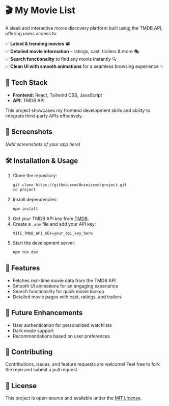 # 🎬 My Movie List

A sleek and interactive movie discovery platform built using the TMDB API, offering users access to:

✅ **Latest & trending movies** 📽️  
✅ **Detailed movie information** – ratings, cast, trailers & more 🎭  
✅ **Search functionality** to find any movie instantly 🔍  
✅ **Clean UI with smooth animations** for a seamless browsing experience ✨  

## 🚀 Tech Stack
- **Frontend:** React, Tailwind CSS, JavaScript  
- **API:** TMDB API  

This project showcases my frontend development skills and ability to integrate third-party APIs effectively.

## 📸 Screenshots
*(Add screenshots of your app here)*

## 🛠 Installation & Usage
1. Clone the repository:
   ```bash
   git clone https://github.com/Animiiexe/project.git
   cd project
   ```
2. Install dependencies:
   ```bash
   npm install
   ```
3. Get your TMDB API key from [TMDB](https://www.themoviedb.org/).
4. Create a `.env` file and add your API key:
   ```env
   VITE_TMDB_API_KEY=your_api_key_here
   ```
5. Start the development server:
   ```bash
   npm run dev
   ```

## 🌟 Features
- Fetches real-time movie data from the TMDB API
- Smooth UI animations for an engaging experience
- Search functionality for quick movie lookup
- Detailed movie pages with cast, ratings, and trailers

## 📌 Future Enhancements
- User authentication for personalized watchlists
- Dark mode support
- Recommendations based on user preferences

## 🤝 Contributing
Contributions, issues, and feature requests are welcome! Feel free to fork the repo and submit a pull request.

## 📜 License
This project is open-source and available under the [MIT License](LICENSE).
